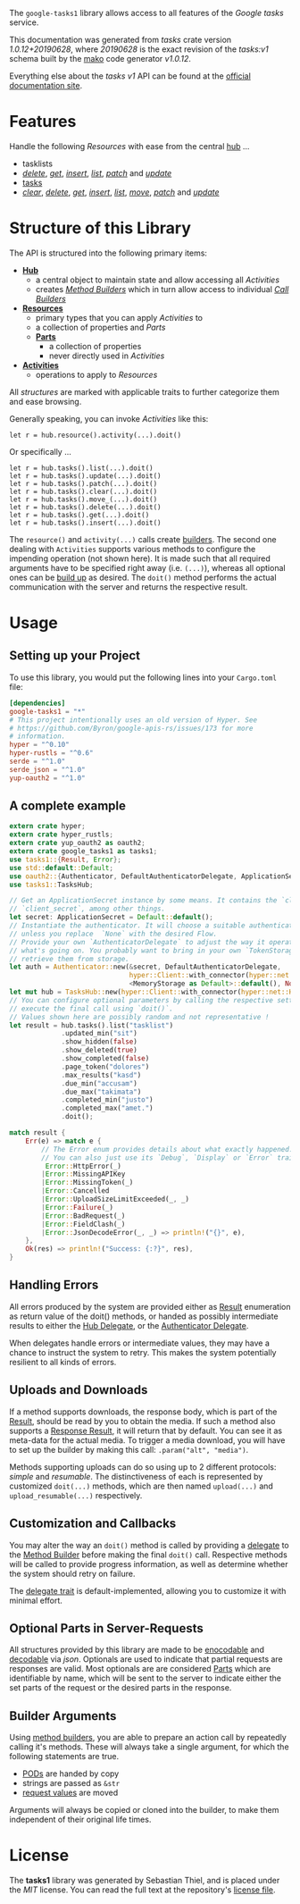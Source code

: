 <!---
DO NOT EDIT !
This file was generated automatically from 'src/mako/api/README.md.mako'
DO NOT EDIT !
-->
The `google-tasks1` library allows access to all features of the *Google tasks* service.

This documentation was generated from *tasks* crate version *1.0.12+20190628*, where *20190628* is the exact revision of the *tasks:v1* schema built by the [mako](http://www.makotemplates.org/) code generator *v1.0.12*.

Everything else about the *tasks* *v1* API can be found at the
[official documentation site](https://developers.google.com/google-apps/tasks/firstapp).
# Features

Handle the following *Resources* with ease from the central [hub](https://docs.rs/google-tasks1/1.0.12+20190628/google_tasks1/struct.TasksHub.html) ... 

* tasklists
 * [*delete*](https://docs.rs/google-tasks1/1.0.12+20190628/google_tasks1/struct.TasklistDeleteCall.html), [*get*](https://docs.rs/google-tasks1/1.0.12+20190628/google_tasks1/struct.TasklistGetCall.html), [*insert*](https://docs.rs/google-tasks1/1.0.12+20190628/google_tasks1/struct.TasklistInsertCall.html), [*list*](https://docs.rs/google-tasks1/1.0.12+20190628/google_tasks1/struct.TasklistListCall.html), [*patch*](https://docs.rs/google-tasks1/1.0.12+20190628/google_tasks1/struct.TasklistPatchCall.html) and [*update*](https://docs.rs/google-tasks1/1.0.12+20190628/google_tasks1/struct.TasklistUpdateCall.html)
* [tasks](https://docs.rs/google-tasks1/1.0.12+20190628/google_tasks1/struct.Task.html)
 * [*clear*](https://docs.rs/google-tasks1/1.0.12+20190628/google_tasks1/struct.TaskClearCall.html), [*delete*](https://docs.rs/google-tasks1/1.0.12+20190628/google_tasks1/struct.TaskDeleteCall.html), [*get*](https://docs.rs/google-tasks1/1.0.12+20190628/google_tasks1/struct.TaskGetCall.html), [*insert*](https://docs.rs/google-tasks1/1.0.12+20190628/google_tasks1/struct.TaskInsertCall.html), [*list*](https://docs.rs/google-tasks1/1.0.12+20190628/google_tasks1/struct.TaskListCall.html), [*move*](https://docs.rs/google-tasks1/1.0.12+20190628/google_tasks1/struct.TaskMoveCall.html), [*patch*](https://docs.rs/google-tasks1/1.0.12+20190628/google_tasks1/struct.TaskPatchCall.html) and [*update*](https://docs.rs/google-tasks1/1.0.12+20190628/google_tasks1/struct.TaskUpdateCall.html)




# Structure of this Library

The API is structured into the following primary items:

* **[Hub](https://docs.rs/google-tasks1/1.0.12+20190628/google_tasks1/struct.TasksHub.html)**
    * a central object to maintain state and allow accessing all *Activities*
    * creates [*Method Builders*](https://docs.rs/google-tasks1/1.0.12+20190628/google_tasks1/trait.MethodsBuilder.html) which in turn
      allow access to individual [*Call Builders*](https://docs.rs/google-tasks1/1.0.12+20190628/google_tasks1/trait.CallBuilder.html)
* **[Resources](https://docs.rs/google-tasks1/1.0.12+20190628/google_tasks1/trait.Resource.html)**
    * primary types that you can apply *Activities* to
    * a collection of properties and *Parts*
    * **[Parts](https://docs.rs/google-tasks1/1.0.12+20190628/google_tasks1/trait.Part.html)**
        * a collection of properties
        * never directly used in *Activities*
* **[Activities](https://docs.rs/google-tasks1/1.0.12+20190628/google_tasks1/trait.CallBuilder.html)**
    * operations to apply to *Resources*

All *structures* are marked with applicable traits to further categorize them and ease browsing.

Generally speaking, you can invoke *Activities* like this:

```Rust,ignore
let r = hub.resource().activity(...).doit()
```

Or specifically ...

```ignore
let r = hub.tasks().list(...).doit()
let r = hub.tasks().update(...).doit()
let r = hub.tasks().patch(...).doit()
let r = hub.tasks().clear(...).doit()
let r = hub.tasks().move_(...).doit()
let r = hub.tasks().delete(...).doit()
let r = hub.tasks().get(...).doit()
let r = hub.tasks().insert(...).doit()
```

The `resource()` and `activity(...)` calls create [builders][builder-pattern]. The second one dealing with `Activities` 
supports various methods to configure the impending operation (not shown here). It is made such that all required arguments have to be 
specified right away (i.e. `(...)`), whereas all optional ones can be [build up][builder-pattern] as desired.
The `doit()` method performs the actual communication with the server and returns the respective result.

# Usage

## Setting up your Project

To use this library, you would put the following lines into your `Cargo.toml` file:

```toml
[dependencies]
google-tasks1 = "*"
# This project intentionally uses an old version of Hyper. See
# https://github.com/Byron/google-apis-rs/issues/173 for more
# information.
hyper = "^0.10"
hyper-rustls = "^0.6"
serde = "^1.0"
serde_json = "^1.0"
yup-oauth2 = "^1.0"
```

## A complete example

```Rust
extern crate hyper;
extern crate hyper_rustls;
extern crate yup_oauth2 as oauth2;
extern crate google_tasks1 as tasks1;
use tasks1::{Result, Error};
use std::default::Default;
use oauth2::{Authenticator, DefaultAuthenticatorDelegate, ApplicationSecret, MemoryStorage};
use tasks1::TasksHub;

// Get an ApplicationSecret instance by some means. It contains the `client_id` and 
// `client_secret`, among other things.
let secret: ApplicationSecret = Default::default();
// Instantiate the authenticator. It will choose a suitable authentication flow for you, 
// unless you replace  `None` with the desired Flow.
// Provide your own `AuthenticatorDelegate` to adjust the way it operates and get feedback about 
// what's going on. You probably want to bring in your own `TokenStorage` to persist tokens and
// retrieve them from storage.
let auth = Authenticator::new(&secret, DefaultAuthenticatorDelegate,
                              hyper::Client::with_connector(hyper::net::HttpsConnector::new(hyper_rustls::TlsClient::new())),
                              <MemoryStorage as Default>::default(), None);
let mut hub = TasksHub::new(hyper::Client::with_connector(hyper::net::HttpsConnector::new(hyper_rustls::TlsClient::new())), auth);
// You can configure optional parameters by calling the respective setters at will, and
// execute the final call using `doit()`.
// Values shown here are possibly random and not representative !
let result = hub.tasks().list("tasklist")
             .updated_min("sit")
             .show_hidden(false)
             .show_deleted(true)
             .show_completed(false)
             .page_token("dolores")
             .max_results("kasd")
             .due_min("accusam")
             .due_max("takimata")
             .completed_min("justo")
             .completed_max("amet.")
             .doit();

match result {
    Err(e) => match e {
        // The Error enum provides details about what exactly happened.
        // You can also just use its `Debug`, `Display` or `Error` traits
         Error::HttpError(_)
        |Error::MissingAPIKey
        |Error::MissingToken(_)
        |Error::Cancelled
        |Error::UploadSizeLimitExceeded(_, _)
        |Error::Failure(_)
        |Error::BadRequest(_)
        |Error::FieldClash(_)
        |Error::JsonDecodeError(_, _) => println!("{}", e),
    },
    Ok(res) => println!("Success: {:?}", res),
}

```
## Handling Errors

All errors produced by the system are provided either as [Result](https://docs.rs/google-tasks1/1.0.12+20190628/google_tasks1/enum.Result.html) enumeration as return value of 
the doit() methods, or handed as possibly intermediate results to either the 
[Hub Delegate](https://docs.rs/google-tasks1/1.0.12+20190628/google_tasks1/trait.Delegate.html), or the [Authenticator Delegate](https://docs.rs/yup-oauth2/*/yup_oauth2/trait.AuthenticatorDelegate.html).

When delegates handle errors or intermediate values, they may have a chance to instruct the system to retry. This 
makes the system potentially resilient to all kinds of errors.

## Uploads and Downloads
If a method supports downloads, the response body, which is part of the [Result](https://docs.rs/google-tasks1/1.0.12+20190628/google_tasks1/enum.Result.html), should be
read by you to obtain the media.
If such a method also supports a [Response Result](https://docs.rs/google-tasks1/1.0.12+20190628/google_tasks1/trait.ResponseResult.html), it will return that by default.
You can see it as meta-data for the actual media. To trigger a media download, you will have to set up the builder by making
this call: `.param("alt", "media")`.

Methods supporting uploads can do so using up to 2 different protocols: 
*simple* and *resumable*. The distinctiveness of each is represented by customized 
`doit(...)` methods, which are then named `upload(...)` and `upload_resumable(...)` respectively.

## Customization and Callbacks

You may alter the way an `doit()` method is called by providing a [delegate](https://docs.rs/google-tasks1/1.0.12+20190628/google_tasks1/trait.Delegate.html) to the 
[Method Builder](https://docs.rs/google-tasks1/1.0.12+20190628/google_tasks1/trait.CallBuilder.html) before making the final `doit()` call. 
Respective methods will be called to provide progress information, as well as determine whether the system should 
retry on failure.

The [delegate trait](https://docs.rs/google-tasks1/1.0.12+20190628/google_tasks1/trait.Delegate.html) is default-implemented, allowing you to customize it with minimal effort.

## Optional Parts in Server-Requests

All structures provided by this library are made to be [enocodable](https://docs.rs/google-tasks1/1.0.12+20190628/google_tasks1/trait.RequestValue.html) and 
[decodable](https://docs.rs/google-tasks1/1.0.12+20190628/google_tasks1/trait.ResponseResult.html) via *json*. Optionals are used to indicate that partial requests are responses 
are valid.
Most optionals are are considered [Parts](https://docs.rs/google-tasks1/1.0.12+20190628/google_tasks1/trait.Part.html) which are identifiable by name, which will be sent to 
the server to indicate either the set parts of the request or the desired parts in the response.

## Builder Arguments

Using [method builders](https://docs.rs/google-tasks1/1.0.12+20190628/google_tasks1/trait.CallBuilder.html), you are able to prepare an action call by repeatedly calling it's methods.
These will always take a single argument, for which the following statements are true.

* [PODs][wiki-pod] are handed by copy
* strings are passed as `&str`
* [request values](https://docs.rs/google-tasks1/1.0.12+20190628/google_tasks1/trait.RequestValue.html) are moved

Arguments will always be copied or cloned into the builder, to make them independent of their original life times.

[wiki-pod]: http://en.wikipedia.org/wiki/Plain_old_data_structure
[builder-pattern]: http://en.wikipedia.org/wiki/Builder_pattern
[google-go-api]: https://github.com/google/google-api-go-client

# License
The **tasks1** library was generated by Sebastian Thiel, and is placed 
under the *MIT* license.
You can read the full text at the repository's [license file][repo-license].

[repo-license]: https://github.com/Byron/google-apis-rsblob/master/LICENSE.md
